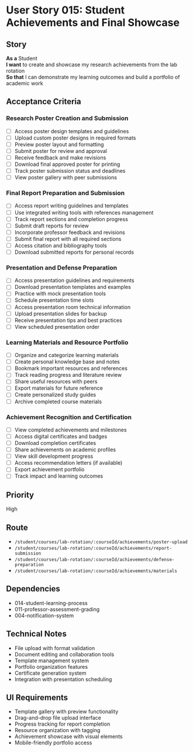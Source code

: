 # User Story 015: Student Achievements and Final Showcase

## Story
**As a** Student  
**I want** to create and showcase my research achievements from the lab rotation  
**So that** I can demonstrate my learning outcomes and build a portfolio of academic work

## Acceptance Criteria

### Research Poster Creation and Submission
- [ ] Access poster design templates and guidelines
- [ ] Upload custom poster designs in required formats
- [ ] Preview poster layout and formatting
- [ ] Submit poster for review and approval
- [ ] Receive feedback and make revisions
- [ ] Download final approved poster for printing
- [ ] Track poster submission status and deadlines
- [ ] View poster gallery with peer submissions

### Final Report Preparation and Submission
- [ ] Access report writing guidelines and templates
- [ ] Use integrated writing tools with references management
- [ ] Track report sections and completion progress
- [ ] Submit draft reports for review
- [ ] Incorporate professor feedback and revisions
- [ ] Submit final report with all required sections
- [ ] Access citation and bibliography tools
- [ ] Download submitted reports for personal records

### Presentation and Defense Preparation
- [ ] Access presentation guidelines and requirements
- [ ] Download presentation templates and examples
- [ ] Practice with mock presentation tools
- [ ] Schedule presentation time slots
- [ ] Access presentation room technical information
- [ ] Upload presentation slides for backup
- [ ] Receive presentation tips and best practices
- [ ] View scheduled presentation order

### Learning Materials and Resource Portfolio
- [ ] Organize and categorize learning materials
- [ ] Create personal knowledge base and notes
- [ ] Bookmark important resources and references
- [ ] Track reading progress and literature review
- [ ] Share useful resources with peers
- [ ] Export materials for future reference
- [ ] Create personalized study guides
- [ ] Archive completed course materials

### Achievement Recognition and Certification
- [ ] View completed achievements and milestones
- [ ] Access digital certificates and badges
- [ ] Download completion certificates
- [ ] Share achievements on academic profiles
- [ ] View skill development progress
- [ ] Access recommendation letters (if available)
- [ ] Export achievement portfolio
- [ ] Track impact and learning outcomes

## Priority
High

## Route
- `/student/courses/lab-rotation/:courseId/achievements/poster-upload`
- `/student/courses/lab-rotation/:courseId/achievements/report-submission`
- `/student/courses/lab-rotation/:courseId/achievements/defense-preparation`
- `/student/courses/lab-rotation/:courseId/achievements/materials`

## Dependencies
- 014-student-learning-process
- 011-professor-assessment-grading
- 004-notification-system

## Technical Notes
- File upload with format validation
- Document editing and collaboration tools
- Template management system
- Portfolio organization features
- Certificate generation system
- Integration with presentation scheduling

## UI Requirements
- Template gallery with preview functionality
- Drag-and-drop file upload interface
- Progress tracking for report completion
- Resource organization with tagging
- Achievement showcase with visual elements
- Mobile-friendly portfolio access